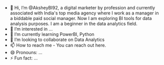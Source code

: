 - 👋 Hi, I’m @AksheyBI92, a digital marketer by profession and currently associated with India's top media agency where I work as a manager in a biddable paid social manager. Now I am exploring BI tools for data analysis purposes. I am a beginner in the data analytics field. 
- 👀 I’m interested in ...
- 🌱 I’m currently learning PowerBI, Python
- 💞️ I’m looking to collaborate on Data Analytics
- 📫 How to reach me - You can reach out here.
- 😄 Pronouns: ...
- ⚡ Fun fact: ...

<!---
AksheyBI92/AksheyBI92 is a ✨ special ✨ repository because its `README.md` (this file) appears on your GitHub profile.
You can click the Preview link to take a look at your changes.
--->
